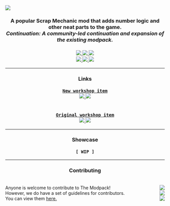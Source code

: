 <img src="https://github.com/SMTheGuild/The-Modpack/blob/master/dist/preview.jpg" align="center">

<h3 align="center">
  A popular Scrap Mechanic mod that adds number logic and other neat parts to the game.<br>
  <i>Continuation: A community-led continuation and expansion of the existing modpack.</i><br>
</h3>

<h3 align="center">
  <a href="https://steamcommunity.com/sharedfiles/filedetails/?id=2448492759">
    <img src="https://img.shields.io/steam/downloads/2448492759?style=for-the-badge&logo=steam">
    <img src="https://img.shields.io/steam/favorites/2448492759?style=for-the-badge&logo=steam">
  </a>
  <a href="https://discord.gg/SVEFyus">
    <img src="https://img.shields.io/discord/706444957099098162?color=7289DA&logo=discord&logoColor=FFFFFF&style=for-the-badge">
  </a>
  <br>
  <a href="https://github.com/SMTheGuild/The-Modpack/releases/latest">
    <img src="https://img.shields.io/github/v/release/SMTheGuild/The-Modpack?include_prereleases&label=latest%20release&logo=github&style=for-the-badge">
    <img src="https://img.shields.io/github/release-date-pre/SMTheGuild/The-Modpack?label=from&style=for-the-badge">
    <img src="https://img.shields.io/badge/game%20version-0.5.1-success?style=for-the-badge">
  </a>
</h3>

<hr>

<h3 align="center">
  Links<br><br>
  <a href="https://steamcommunity.com/sharedfiles/filedetails/?id=2448492759">
    <code>New workshop item</code><br>
    <img src="https://img.shields.io/steam/downloads/2448492759?style=flat">
    <img src="https://img.shields.io/steam/favorites/2448492759?style=flat"><br>
  </a>
  <br><br>
  <a href="https://steamcommunity.com/sharedfiles/filedetails/?id=881254777">
    <code>Original workshop item</code><br>
    <img src="https://img.shields.io/steam/downloads/881254777?style=flat">
    <img src="https://img.shields.io/steam/favorites/881254777?style=flat"><br>
  </a>
</h3>

<hr>

<h3 align="center">
  Showcase<br><br>
  <code>[ WIP ]</code>
</h3>

<hr>


<h3 align="center">
  Contributing<br><br>
</h3>
<p>
  Anyone is welcome to contribute to The Modpack!<a href="https://github.com/SMTheGuild/The-Modpack/graphs/contributors"><img align="right" src="https://img.shields.io/github/contributors-anon/SMTheGuild/The-Modpack"></a><br>
  However, we do have a set of guidelines for contributors.<a href="https://github.com/SMTheGuild/The-Modpack/pulls?q=is%3Aopen"><img align="right" src="https://img.shields.io/github/issues-pr-raw/SMTheGuild/The-Modpack?label=open%20requests"></a><br>
  You can view them <a href="https://example.com">here.</a><a href="https://github.com/SMTheGuild/The-Modpack/pulls?q=is%3Aclosed"><img align="right" src="https://img.shields.io/github/issues-pr-closed-raw/SMTheGuild/The-Modpack?label=closed%20requests"></a>
</p>

